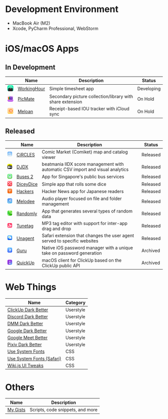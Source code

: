 # Development Environment

- MacBook Air (M2)
- Xcode, PyCharm Professional, WebStorm

# iOS/macOS Apps

## In Development
| | Name | Description | Status |
| --- | --- | --- | --- |
| ![WorkingHour Icon](github/WorkingHour.png) | [WorkingHour](https://github.com/katagaki/WorkingHour) | Simple timesheet app | Developing |
| ![PicMate Icon](github/IllustMate.png) | [PicMate](https://github.com/katagaki/IllustMate) | Secondary picture collection/library with share extension | On Hold |
| ![Meloan Icon](github/Meloan.png) | [Meloan](https://github.com/katagaki/Meloan) | Receipt-based IOU tracker with iCloud sync | On Hold |

## Released
| | Name | Description | Status |
| --- | --- | --- | --- |
| ![CiRCLES Icon](github/CiRCLES.png) | [CiRCLES](https://github.com/katagaki/CirclesApp) | Comic Market (Comiket) map and catalog viewer | Released |
| ![DJDX Icon](github/DJDX.png) | [DJDX](https://github.com/katagaki/DJDX) | beatmania IIDX score management with automatic CSV import and visual analytics | Released |
| ![Buses 2 Icon](github/Tsugi2.png) | [Buses 2](https://github.com/katagaki/Tsugi2) | App for Singapore's public bus services | Released |
| ![DiceyDice Icon](github/DiceyDice.png) | [DiceyDice](https://github.com/katagaki/DiceyDice) | Simple app that rolls some dice | Released |
| ![Hackers Icon](github/HackersJP.png) | [Hackers](https://github.com/katagaki/HackersJP) | Hacker News app for Japanese readers | Released |
| ![Melodee Icon](github/Melodee.png) | [Melodee](https://github.com/katagaki/Melodee) | Audio player focused on file and folder management | Released |
| ![Randomly Icon](github/Random.png) | [Randomly](https://github.com/katagaki/Random) | App that generates several types of random data | Released |
| ![Tunetag Icon](github/Tunetag.png) | [Tunetag](https://github.com/katagaki/Tunetag) | MP3 tag editor with support for inter-app drag and drop | Released |
| ![Unagent Icon](github/Unagent.png) | [Unagent](https://github.com/katagaki/Unagent) | Safari extension that changes the user agent served to specific websites | Released |
| ![Guru Icon](github/Guru.png) | [Guru](https://github.com/katagaki/Guru) | Native iOS password manager with a unique take on password generation | Archived |
| ![QuickUp Icon](github/QuickUp.png) | [QuickUp](https://github.com/katagaki/QuickUp) | macOS client for ClickUp based on the ClickUp public API | Archived |

# Web Things

| Name | Category |
| --- | --- |
| [ClickUp Dark Better](https://gist.github.com/katagaki/1da75e73e3b323ae2a1ed02094264e50) | Userstyle |
| [Discord Dark Better](https://gist.github.com/katagaki/229c7433652e67349d87579eb539b985) | Userstyle |
| [DMM Dark Better](https://gist.github.com/katagaki/ced053125b5af02fbbbff8800de6a891) | Userstyle |
| [Google Dark Better](https://gist.github.com/katagaki/b9be30fdea7e4ec27a479bef97ac02f8) | Userstyle |
| [Google Meet Better](https://gist.github.com/katagaki/c93c770279ee42688a51c566674105b1) | Userstyle |
| [Pixiv Dark Better](https://gist.github.com/katagaki/360b99fdc613d1147e737a80e8154fd3) | Userstyle |
| [Use System Fonts](https://gist.github.com/katagaki/6321ded941644f754aeb6a64d29b2f79) | CSS |
| [Use System Fonts (Safari)](https://gist.github.com/katagaki/cdc5419d1684cbd909e65334cf7ef2a4) | CSS |
| [Wiki.js UI Tweaks](https://gist.github.com/katagaki/89b9c913ee1f496daa46788168013115) | CSS |

# Others

| Name | Description |
| --- | --- |
| [My Gists](https://gist.github.com/katagaki) | Scripts, code snippets, and more |
